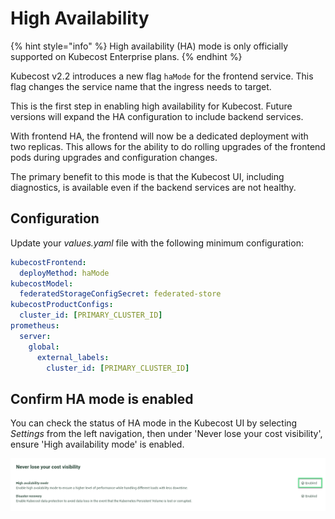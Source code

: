 # High Availability

{% hint style="info" %}
High availability (HA) mode is only officially supported on Kubecost Enterprise plans.
{% endhint %}

Kubecost v2.2 introduces a new flag `haMode` for the frontend service. This flag changes the service name that the ingress needs to target.

This is the first step in enabling high availability for Kubecost. Future versions will expand the HA configuration to include backend services.

With frontend HA, the frontend will now be a dedicated deployment with two replicas. This allows for the ability to do rolling upgrades of the frontend pods during upgrades and configuration changes.

The primary benefit to this mode is that the Kubecost UI, including diagnostics, is available even if the backend services are not healthy.

## Configuration

Update your *values.yaml* file with the following minimum configuration:

```yaml
kubecostFrontend:
  deployMethod: haMode
kubecostModel:
  federatedStorageConfigSecret: federated-store
kubecostProductConfigs:
  cluster_id: [PRIMARY_CLUSTER_ID]
prometheus:
  server:
    global:
      external_labels:
        cluster_id: [PRIMARY_CLUSTER_ID]
```

## Confirm HA mode is enabled

You can check the status of HA mode in the Kubecost UI by selecting *Settings* from the left navigation, then under 'Never lose your cost visibility', ensure 'High availability mode' is enabled.

![High availability mode enabled](/images/high-availability-enabled.png)
